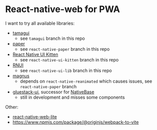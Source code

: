 # React-native-web for PWA

I want to try all available libraries:

- [tamagui](https://tamagui.dev/)
  - see `tamagui` branch in this repo
- [paper](https://reactnativepaper.com/)
  - see `react-native-paper` branch in this repo
- [React Native UI Kitten](https://akveo.github.io/react-native-ui-kitten/docs/guides/running-on-the-web#existing-expo-applications)
  - see `react-native-ui-kitten` branch in this repo
- [RNUI](https://wix.github.io/react-native-ui-lib/)
  - see `react-native-ui-lib` branch in this repo
- [magnus](https://magnus-ui.com/)
  - depends on `react-native-reanimated` which causes issues, see `react-native-paper` branch
- [gluestack-ui](https://ui.gluestack.io/), successor for [NativeBase](https://nativebase.io/)
  - still in development and misses some components

Other:

- [react-native-web-lite](https://github.com/tamagui/tamagui/tree/master/packages/react-native-web-lite)
- https://www.npmjs.com/package/@originjs/webpack-to-vite